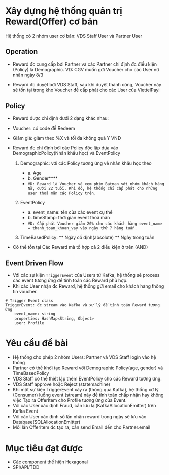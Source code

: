 # Xây dựng hệ thống quản trị Reward(Offer) cơ bản

Hệ thống có 2 nhóm user cơ bản: VDS Staff User và Partner User

## Operation
* Reward đc cung cấp bởi Partner và các Partner chỉ định đc điều kiện (Policy) là Demographic.
	VD: CGV muốn gửi Voucher cho các User nữ nhân ngày 8/3

* Reward đc duyệt bởi VDS Staff, sau khi duyệt thành công, Voucher này sẽ tồn tại trong kho Voucher để cấp phát cho các User của ViettelPayl


## Policy
* Reward được chỉ định dưới 2 dạng khác nhau:
* Voucher: có code để Redeem
* Giảm giá: giảm theo %X và tối đa không quá Y VNĐ

* Reward đc chỉ định bởi các Policy độc lập dựa vào DemographicPolicy(Nhân khẩu học) và EventPolicy
	1. Demographic: với các Policy tương ứng về nhân khẩu học theo
		* a. Age
		* b. Gender****
		* `VD: Reward là Voucher vé xem phim Batman với nhóm khách hàng Nữ, dưới 22 tuổi.
			Khi đó, hệ thống chỉ cấp phát cho những user thoã mãn các Policy trên.`

	2. EventPolicy
		* a. event_name: tên của các event cụ thể
		* b. timeStamp: thời gian event thoã mãn
		* `VD: Cấp phát Voucher giảm 20% cho các khách hàng event_name = thanh_toan_khoan_vay vào ngày thứ 7 hàng tuần.`
	3. TimeBasedPolicy:
        ** Ngày cố định(absolute)
        ** Ngày trong tuần

* Có thể tồn tại Các Reward mà tổ hợp cả 2 điều kiện ở trên (AND)


## Event Driven Flow
* Với các sự kiện `TriggerEvent` của Users từ Kafka, hệ thống sẽ process các event tương ứng để tính toán các Reward phù hợp.
* Khi các User nhận đc Reward, hệ thống gửi email cho khách hàng thông tin voucher.

```shell script
# Trigger Event class
TriggerEvent: đc stream vào Kafka và xử lý để tính toán Reward tương ứng
	event_name: string
	properties: HashMap<String, Object>
	user: Profile
```
# Yêu cầu đề bài
* Hệ thống cho phép 2 nhóm Users: Partner và VDS Staff login vào hệ thống
* Partner có thể khởi tạo Reward với Demographic Policy(age, gender) và TimeBasedPolicy
* VDS Staff có thể thiết lập thêm EventPolicy cho các Reward tương ứng.
* VDS Staff approve hoặc Reject (statemachine)
* Khi một sự kiện TriggerEvent xảy ra (thông qua Kafka), hệ thống xử lý (Consumer) luồng event (stream) này để tính toán chấp nhận hay không việc Tạo ra OfferItem cho Profile tương ứng của Event.
* Với các User xác định Fraud, cần lưu lại(KafkaAllocationEmitter) trên Kafka Event
* Với các User xác định số lần nhận reward trong ngày sẽ lưu vào Database(SQLAllocationEmitter)
* Mỗi lần OfferItem đc tạo ra, cần send Email đến cho Partner.email

# Mục tiêu đạt được
* Các component thể hiện Hexagonal
* SPI/API/TDD
